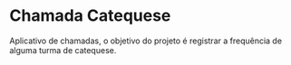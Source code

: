 # Chamada Catequese
Aplicativo de chamadas, o objetivo do projeto é registrar a frequência de alguma turma de catequese.
